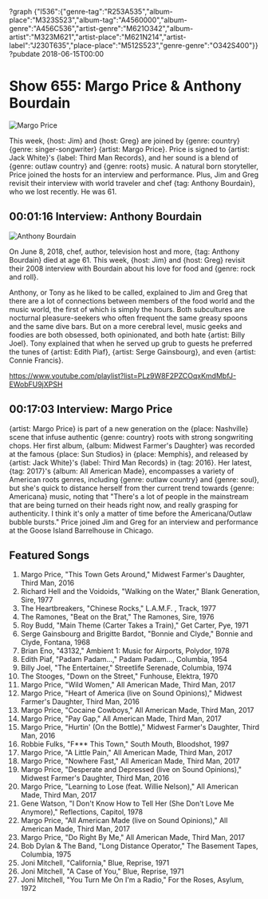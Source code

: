 ?graph {"I536":{"genre-tag":"R253A535","album-place":"M323S523","album-tag":"A4560000","album-genre":"A456C536","artist-genre":"M621O342","album-artist":"M323M621","artist-place":"M621N214","artist-label":"J230T635","place-place":"M512S523","genre-genre":"O342S400"}}
?pubdate 2018-06-15T00:00

# Show 655: Margo Price & Anthony Bourdain

![Margo Price](//static.soundopinions.org/images/2018/margo_price.jpg)

This week, {host: Jim} and {host: Greg} are joined by {genre: country} {genre: singer-songwriter} {artist: Margo Price}. Price is signed to {artist: Jack White}'s {label: Third Man Records}, and her sound is a blend of {genre: outlaw country} and {genre: roots} music. A natural born storyteller, Price joined the hosts for an interview and performance. Plus, Jim and Greg revisit their interview with world traveler and chef {tag: Anthony Bourdain}, who we lost recently. He was 61. 


## 00:01:16 Interview: Anthony Bourdain
![Anthony Bourdain](//static.soundopinions.org/images/2018/bourdain.jpg)

On June 8, 2018, chef, author, television host and more, {tag: Anthony Bourdain} died at age 61. This week, {host: Jim} and {host: Greg} revisit their 2008 interview with Bourdain about his love for food and {genre: rock and roll}. 

Anthony, or Tony as he liked to be called, explained to Jim and Greg that there are a lot of connections between members of the food world and the music world, the first of which is simply the hours. Both subcultures are nocturnal pleasure-seekers who often frequent the same greasy spoons and the same dive bars. But on a more cerebral level, music geeks and foodies are both obsessed, both opinionated, and both hate {artist: Billy Joel}. Tony explained that when he served up grub to guests he preferred the tunes of {artist: Edith Piaf}, {artist: Serge Gainsbourg}, and even {artist: Connie Francis}.

https://www.youtube.com/playlist?list=PLz9W8F2PZCOqxKmdMbfJ-EWobFU9jXPSH

## 00:17:03 Interview: Margo Price
{artist: Margo Price} is part of a new generation on the {place: Nashville} scene that infuse authentic {genre: country} roots with strong songwriting chops. Her first album, {album: Midwest Farmer's Daughter} was recorded at the famous {place: Sun Studios} in {place: Memphis}, and released by {artist: Jack White}'s {label: Third Man Records} in {tag: 2016}. Her latest, {tag: 2017}'s {album: All American Made}, encompasses a variety of American roots genres, including {genre: outlaw country} and {genre: soul}, but she's quick to distance herself from ther current trend towards {genre: Americana} music, noting that "There's a lot of people in the mainstream that are being turned on their heads right now, and really grasping for authenticity. I think it's only a matter of time before the Americana/Outlaw bubble bursts." Price joined Jim and Greg for an interview and performance at the Goose Island Barrelhouse in Chicago.

## Featured Songs

1. Margo Price, "This Town Gets Around," Midwest Farmer's Daughter, Third Man, 2016
1. Richard Hell and the Voidoids, "Walking on the Water," Blank Generation, Sire, 1977
1. The Heartbreakers, "Chinese Rocks," L.A.M.F. , Track, 1977
1. The Ramones, "Beat on the Brat," The Ramones, Sire, 1976
1. Roy Budd, "Main Theme (Carter Takes a Train)," Get Carter, Pye, 1971
1. Serge Gainsbourg and Brigitte Bardot, "Bonnie and Clyde," Bonnie and Clyde, Fontana, 1968
1. Brian Eno, "43132," Ambient 1: Music for Airports, Polydor, 1978
1. Edith Piaf, "Padam Padam...," Padam Padam..., Columbia, 1954
1. Billy Joel, "The Entertainer," Streetlife Serenade, Columbia, 1974
1. The Stooges, "Down on the Street," Funhouse, Elektra, 1970
1. Margo Price, "Wild Women," All American Made, Third Man, 2017
1. Margo Price, "Heart of America (live on Sound Opinions)," Midwest Farmer's Daughter, Third Man, 2016
1. Margo Price, "Cocaine Cowboys," All American Made, Third Man, 2017
1. Margo Price, "Pay Gap," All American Made, Third Man, 2017
1. Margo Price, "Hurtin' (On the Bottle)," Midwest Farmer's Daughter, Third Man, 2016
1. Robbie Fulks, "F*** This Town," South Mouth, Bloodshot, 1997
1. Margo Price, "A Little Pain," All American Made, Third Man, 2017
1. Margo Price, "Nowhere Fast," All American Made, Third Man, 2017
1. Margo Price, "Desperate and Depressed (live on Sound Opinions)," Midwest Farmer's Daughter, Third Man, 2016
1. Margo Price, "Learning to Lose (feat. Willie Nelson)," All American Made, Third Man, 2017
1. Gene Watson, "I Don't Know How to Tell Her (She Don't Love Me Anymore)," Reflections, Capitol, 1978
1. Margo Price, "All American Made (live on Sound Opinions)," All American Made, Third Man, 2017
1. Margo Price, "Do Right By Me," All American Made, Third Man, 2017
1. Bob Dylan & The Band, "Long Distance Operator," The Basement Tapes, Columbia, 1975
1. Joni Mitchell, "California," Blue, Reprise, 1971
1. Joni Mitchell, "A Case of You," Blue, Reprise, 1971
1. Joni Mitchell, "You Turn Me On I'm a Radio," For the Roses, Asylum, 1972